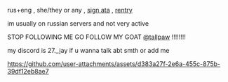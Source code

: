 rus+eng , she/they or any , [sign ata](https://27jay.atabook.org) , [rentry](https://rentry.co/chemIab)

im usually on russian servers and not very active 

STOP FOLLOWING ME GO FOLLOW MY GOAT [@tallpaw](https://github.com/tallpaw) !!!!!!!!

my discord is 27._jay if u wanna talk abt smth or add me



https://github.com/user-attachments/assets/d383a27f-2e6a-455c-875b-39df12eb8ae7




